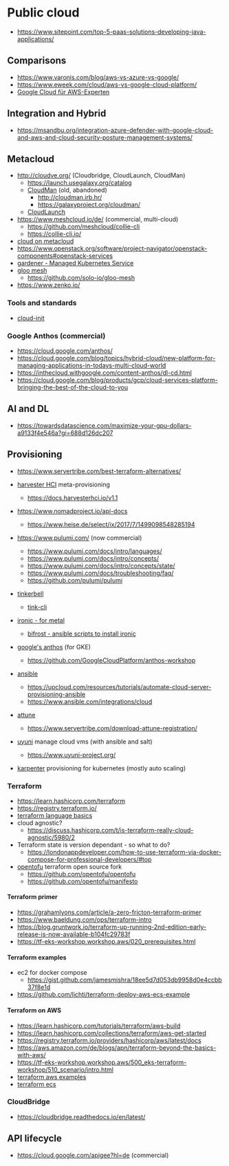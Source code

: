 # Public cloud

* https://www.sitepoint.com/top-5-paas-solutions-developing-java-applications/

## Comparisons

* https://www.varonis.com/blog/aws-vs-azure-vs-google/
* https://www.eweek.com/cloud/aws-vs-google-cloud-platform/
* [Google Cloud für AWS-Experten](https://cloud.google.com/docs/compare/aws)

## Integration and Hybrid

* https://msandbu.org/integration-azure-defender-with-google-cloud-and-aws-and-cloud-security-posture-management-systems/

## Metacloud

* http://cloudve.org/ (Cloudbridge, CloudLaunch, CloudMan)
  + https://launch.usegalaxy.org/catalog
  + [CloudMan](https://github.com/galaxyproject/cloudman/tree/v2.0) (old, abandoned)
    - http://cloudman.irb.hr/
    - https://galaxyproject.org/cloudman/
  + [CloudLaunch](https://github.com/galaxyproject/cloudlaunch)
* https://www.meshcloud.io/de/ (commercial, multi-cloud)
  + https://github.com/meshcloud/collie-cli
  + https://collie-cli.io/
* [cloud on metacloud](https://cloud.pritunl.com)
* https://www.openstack.org/software/project-navigator/openstack-components#openstack-services
* [gardener - Managed Kubernetes Service](https://gardener.cloud/)
* [gloo mesh](https://docs.solo.io/gloo-mesh-enterprise/latest/)
  + https://github.com/solo-io/gloo-mesh
* https://www.zenko.io/

### Tools and standards

* [cloud-init](https://cloud-init.io/)

### Google Anthos (commercial)

* https://cloud.google.com/anthos/
* https://cloud.google.com/blog/topics/hybrid-cloud/new-platform-for-managing-applications-in-todays-multi-cloud-world
* https://inthecloud.withgoogle.com/content-anthos/dl-cd.html
* https://cloud.google.com/blog/products/gcp/cloud-services-platform-bringing-the-best-of-the-cloud-to-you

## AI and DL

* https://towardsdatascience.com/maximize-your-gpu-dollars-a9133f4e546a?gi=688d126dc207

## Provisioning

* https://www.servertribe.com/best-terraform-alternatives/

* [harvester HCI](https://harvesterhci.io/) meta-provisioning
  + https://docs.harvesterhci.io/v1.1
* https://www.nomadproject.io/api-docs
  + https://www.heise.de/select/ix/2017/7/1499098548285194
* https://www.pulumi.com/ (now commercial)
  + https://www.pulumi.com/docs/intro/languages/
  + https://www.pulumi.com/docs/intro/concepts/
  + https://www.pulumi.com/docs/intro/concepts/state/
  + https://www.pulumi.com/docs/troubleshooting/faq/
  + https://github.com/pulumi/pulumi
* [tinkerbell](https://tinkerbell.org/)
  + [tink-cli](https://docs.tinkerbell.org/services/tink-cli/)
* [ironic - for metal](https://ironicbaremetal.org/)
  + [bifrost - ansible scripts to install ironic](https://opendev.org/openstack/bifrost)
* [google's anthos](https://cloud.google.com/anthos/docs/concepts/overview) (for GKE)
  + https://github.com/GoogleCloudPlatform/anthos-workshop
* [ansible](https://www.redhat.com/sysadmin/ansible-provisioning-aws-cloud)
  + https://upcloud.com/resources/tutorials/automate-cloud-server-provisioning-ansible
  + https://www.ansible.com/integrations/cloud
* [attune](https://github.com/Attune-Automation)
  + https://www.servertribe.com/download-attune-registration/
* [uyuni](https://github.com/uyuni-project/uyuni) manage cloud vms (with ansible and salt)
  + https://www.uyuni-project.org/
* [karpenter](https://github.com/aws/karpenter) provisioning for kubernetes (mostly auto scaling)

### Terraform

* https://learn.hashicorp.com/terraform
* https://registry.terraform.io/
* [terraform language basics](https://www.terraform.io/docs/language/index.html)
* cloud agnostic?
  + https://discuss.hashicorp.com/t/is-terraform-really-cloud-agnostic/5980/2
* Terraform state is version dependant - so what to do?
  + https://londonappdeveloper.com/how-to-use-terraform-via-docker-compose-for-professional-developers/#top
* [opentofu](https://opentofu.org/) terraform open source fork
  + https://github.com/opentofu/opentofu
  + https://github.com/opentofu/manifesto

#### Terraform primer

* https://grahamlyons.com/article/a-zero-fricton-terraform-primer
* https://www.baeldung.com/ops/terraform-intro
* https://blog.gruntwork.io/terraform-up-running-2nd-edition-early-release-is-now-available-b104fc29783f
* https://tf-eks-workshop.workshop.aws/020_prerequisites.html

#### Terraform examples

* ec2 for docker compose
  + https://gist.github.com/jamesmishra/18ee5d7d053db9958d0e4ccbb37f8e1d
* https://github.com/lichti/terraform-deploy-aws-ecs-example

#### Terraform on AWS

* https://learn.hashicorp.com/tutorials/terraform/aws-build
* https://learn.hashicorp.com/collections/terraform/aws-get-started
* https://registry.terraform.io/providers/hashicorp/aws/latest/docs
* https://aws.amazon.com/de/blogs/apn/terraform-beyond-the-basics-with-aws/
* https://tf-eks-workshop.workshop.aws/500_eks-terraform-workshop/510_scenario/intro.html
* [terraform aws examples](https://github.com/hashicorp/terraform-provider-aws/tree/main/examples/api-gateway-rest-api-openapi)
* [terraform ecs](https://registry.terraform.io/providers/hashicorp/aws/latest/docs/resources/ecs_service)

### CloudBridge

* https://cloudbridge.readthedocs.io/en/latest/

## API lifecycle

* https://cloud.google.com/apigee?hl=de (commercial)
